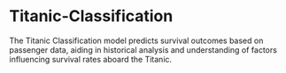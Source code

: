 # Titanic-Classification
The Titanic Classification model predicts survival outcomes based on passenger data, aiding in historical analysis and understanding of factors influencing survival rates aboard the Titanic.
